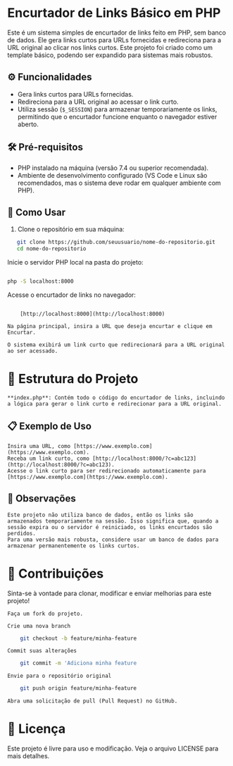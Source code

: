 # Encurtador de Links Básico em PHP

Este é um sistema simples de encurtador de links feito em PHP, sem banco de dados. Ele gera links curtos para URLs fornecidas e redireciona para a URL original ao clicar nos links curtos. Este projeto foi criado como um template básico, podendo ser expandido para sistemas mais robustos.

## ⚙️ Funcionalidades

- Gera links curtos para URLs fornecidas.
- Redireciona para a URL original ao acessar o link curto.
- Utiliza sessão (`$_SESSION`) para armazenar temporariamente os links, permitindo que o encurtador funcione enquanto o navegador estiver aberto.

## 🛠️ Pré-requisitos

- PHP instalado na máquina (versão 7.4 ou superior recomendada).
- Ambiente de desenvolvimento configurado (VS Code e Linux são recomendados, mas o sistema deve rodar em qualquer ambiente com PHP).
  
## 🚀 Como Usar

1. Clone o repositório em sua máquina:
```bash
   git clone https://github.com/seuusuario/nome-do-repositorio.git
   cd nome-do-repositorio
```
Inicie o servidor PHP local na pasta do projeto:

```bash

php -S localhost:8000
```
Acesse o encurtador de links no navegador:

```arduino

    [http://localhost:8000](http://localhost:8000)
```
    Na página principal, insira a URL que deseja encurtar e clique em Encurtar.

    O sistema exibirá um link curto que redirecionará para a URL original ao ser acessado.

# 📂 Estrutura do Projeto

    **index.php**: Contém todo o código do encurtador de links, incluindo a lógica para gerar o link curto e redirecionar para a URL original.

## 📋 Exemplo de Uso

    Insira uma URL, como [https://www.exemplo.com](https://www.exemplo.com).
    Receba um link curto, como [http://localhost:8000/?c=abc123](http://localhost:8000/?c=abc123).
    Acesse o link curto para ser redirecionado automaticamente para [https://www.exemplo.com](https://www.exemplo.com).

## 📝 Observações

    Este projeto não utiliza banco de dados, então os links são armazenados temporariamente na sessão. Isso significa que, quando a sessão expira ou o servidor é reiniciado, os links encurtados são perdidos.
    Para uma versão mais robusta, considere usar um banco de dados para armazenar permanentemente os links curtos.

# 🤝 Contribuições

Sinta-se à vontade para clonar, modificar e enviar melhorias para este projeto!

    Faça um fork do projeto.

    Crie uma nova branch 
```bash
    git checkout -b feature/minha-feature
```
    Commit suas alterações 
```bash
    git commit -m 'Adiciona minha feature
```
    Envie para o repositório original 
```bash
    git push origin feature/minha-feature
```
    Abra uma solicitação de pull (Pull Request) no GitHub.

# 📄 Licença

Este projeto é livre para uso e modificação. Veja o arquivo LICENSE para mais detalhes.